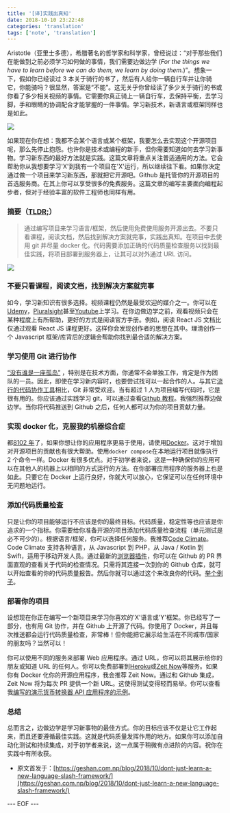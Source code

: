```yaml
---
title: '[译]实践出真知'
date: 2018-10-10 23:22:48
categories: 'translation'
tags: ['note', 'translation']
---
```


Aristotle（亚里士多德），希腊著名的哲学家和科学家，曾经说过：“对于那些我们在能做到之前必须学习如何做的事情，我们需要边做边学 (_For the things we have to learn before we can do them, we learn by doing them._)”。想象一下，假如你已经读过 3 本关于骑行的书了，然后有人给你一辆自行车并让你骑它，你能骑吗？很显然，答案是“不能”。这无关乎你曾经读了多少关于骑行的书或你看了多少相关视频的事情。它需要你真正骑上一辆自行车，去保持平衡，去学习脚，手和眼睛的协调配合才能掌握的一件事情。学习新技术，新语言或框架同样也是如此。

![](http://ww1.sinaimg.cn/large/8d56d744ly1fw3hy940fpj20m80etjum.jpg)

如果现在你在想：我都不会某个语言或某个框架，我要怎么去实现这个开源项目呢，那么先停止抱怨。也许你是技术或编程的新手，但你需要知道如何去学习新事物。学习新东西的最好方法就是实践。这篇文章将重点关注普适通用的方法。它会帮助你从我想要学习'X'到我有一个项目在'X'运行，所以继续往下看。如果你决定通过做一个项目来学习新东西，那就把它开源吧。Github 是托管你的开源项目的首选服务商。在其上你可以享受很多的免费服务。这篇文章的编写主要面向编程起步者，但对于经验丰富的软件工程师也同样有用。

### 摘要（[TLDR;](http://www.learnenglishwithwill.com/tldr-meaning-demystified/)）

> 通过编写项目来学习语言/框架，然后使用免费使用服务开源出去。不要只看课程，阅读文档，然后找到解决方案就完事，实践出真知。在项目中去使用 git 并尽量 docker 化。代码需要添加正确的代码质量检查服务以找到最佳实践，将项目部署到服务器上，让其可以对外通过 URL 访问。

![](http://ww1.sinaimg.cn/large/8d56d744ly1fw3jqdbqt2j20m80cigoj.jpg)

### 不要只看课程，阅读文档，找到解决方案就完事

如今，学习新知识有很多选择。视频课程仍然是最受欢迎的媒介之一。你可以在[Udemy](https://www.udemy.com/)，[Pluralsight](https://www.pluralsight.com/)甚至[Youtube](https://youtube.com/)上学习。在你边做边学之前，观看视频只会在某种程度上有所帮助，更好的方式是阅读官方手册。例如，阅读 React JS 文档比仅通过观看 React JS 课程更好。这样你会发现创作者的思想在其中。理清创作一个 Javascript 框架/库背后的逻辑会帮助你找到最合适的解决方案。

### 学习使用 Git 进行协作

[“没有谁是一座孤岛”](https://www.douban.com/group/topic/32883040/) ，特别是在技术方面，你通常不会单独工作，肯定是作为团队的一员。因此，即使在学习新内容时，也要尝试找可以一起合作的人。与其它[流行的代码协作工具](https://trends.google.com/trends/explore?q=git,svn,mercurial,bazaar)相比，Git 非常受欢迎。当有超过 1 人为项目编写代码时，它是很有用的。你应该通过实践学习 git，可以通过查看[Github 教程](https://try.github.io/)。我强烈推荐边做边学。当你将代码推送到 Github 之后，任何人都可以为你的项目贡献力量。

### 实现 docker 化，克服我的机器综合症

都[8102 年](https://baike.baidu.com/item/8102%E5%B9%B4)了，如果你想让你的应用程序更易于使用，请使用[Docker](https://www.docker.com/)。这对于增加对开源项目的贡献也有很大帮助。使用`docker compose`在本地运行项目就像执行 2 个命令一样。Docker 有很多优点。对于初学者来说，这是一种确保你的应用可以在其他人的机器上以相同的方式运行的方法。在你部署应用程序的服务器上也是如此。只要它在 Docker 上运行良好，你就大可以放心，它保证可以在任何环境中无问题地运行。

### 添加代码质量检查

只是让你的项目能够运行不应该是你的最终目标。代码质量，稳定性等也应该是你追求的一个指标。你需要给你准备开源的项目添加代码质量检查流程（单元测试是必不可少的）。根据语言/框架，你可以选择任何服务。我推荐[Code Climate](https://codeclimate.com/quality/)。Code Climate 支持各种语言，从 Javascript 到 PHP，从 Java / Kotlin 到 Swift，适用于移动开发人员。通过最新的[浏览器插件](https://codeclimate.com/browser-extension/)，你可以在 Github 的 PR 界面直观的查看关于代码的检查情况。只需将其连接一次到你的 Github 仓库，就可以开始查看的你的代码质量报告。然后你就可以通过这个来改良你的代码。[举个例子](https://codeclimate.com/github/geshan/currency-api/src/exchangeRates.js/source)。

### 部署你的项目

设想现在你正在编写一个新项目来学习你喜欢的'X'语言或'Y'框架。你已经写了一部分，也有用 Git 协作，并在 Github 上开源了代码。你使用了 Docker，并且每次推送都会运行代码质量检查，非常棒！但你能把它展示给生活在不同城市/国家的朋友吗？当然可以！

你可以使用不同的服务来部署 Web 应用程序。通过 URL，你可以将其展示给你的朋友或知道 URL 的任何人。你可以免费部署到[Heroku](https://www.heroku.com/)或[Zeit Now](https://zeit.co/now)等服务。如果你有 Docker 化你的开源应用程序，我会推荐 Zeit Now。通过和 Github 集成，Zeit Now 将为每次 PR 提供一个新 URL。这使得测试变得轻而易举。你可以查看我[编写的演示货币转换器 API 应用程序的示例](https://github.com/geshan/currency-api/pull/9)。

### 总结

总而言之，边做边学是学习新事物的最佳方式。你的目标应该不仅是让它工作起来，而且还要遵循最佳实践。这就是代码质量发挥作用的地方。如果你可以添加自动化测试和持续集成，对于初学者来说，这一点属于稍微有点进阶的内容。祝你在实践中有所收获。

- 原文首发于：[https://geshan.com.np/blog/2018/10/dont-just-learn-a-new-language-slash-framework/](https://geshan.com.np/blog/2018/10/dont-just-learn-a-new-language-slash-framework/)

--- EOF ---
